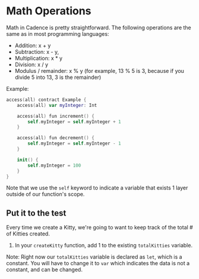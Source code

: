 # Math Operations

Math in Cadence is pretty straightforward. The following operations are the same as in most programming languages:

- Addition: x + y
- Subtraction: x - y,
- Multiplication: x \* y
- Division: x / y
- Modulus / remainder: x % y (for example, 13 % 5 is 3, because if you divide 5 into 13, 3 is the remainder)

Example:

```swift
access(all) contract Example {
    access(all) var myInteger: Int

    access(all) fun increment() {
        self.myInteger = self.myInteger + 1
    }

    access(all) fun decrement() {
        self.myInteger = self.myInteger - 1
    }

    init() {
        self.myInteger = 100
    }
}
```

Note that we use the `self` keyword to indicate a variable that exists 1 layer outside of our function's scope.

## Put it to the test

Every time we create a Kitty, we're going to want to keep track of the total # of Kitties created.

1. In your `createKitty` function, add 1 to the existing `totalKitties` variable.

Note: Right now our `totalKitties` variable is declared as `let`, which is a constant. You will have to change it to `var` which indicates the data is not a constant, and can be changed.
